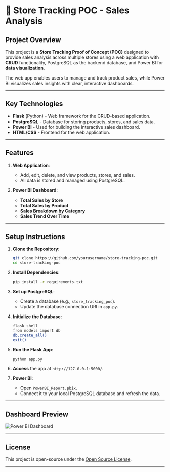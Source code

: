 # 🏬 Store Tracking POC - Sales Analysis

## Project Overview

This project is a **Store Tracking Proof of Concept (POC)** designed to provide sales analysis across multiple stores using a web application with **CRUD** functionality, PostgreSQL as the backend database, and Power BI for **data visualization**. 

The web app enables users to manage and track product sales, while Power BI visualizes sales insights with clear, interactive dashboards.

---

## Key Technologies

- **Flask** (Python) - Web framework for the CRUD-based application.
- **PostgreSQL** - Database for storing products, stores, and sales data.
- **Power BI** - Used for building the interactive sales dashboard.
- **HTML/CSS** - Frontend for the web application.

---

## Features

1. **Web Application**: 
   - Add, edit, delete, and view products, stores, and sales.
   - All data is stored and managed using PostgreSQL.

2. **Power BI Dashboard**:
   - **Total Sales by Store**
   - **Total Sales by Product**
   - **Sales Breakdown by Category**
   - **Sales Trend Over Time**

---

## Setup Instructions

1. **Clone the Repository**:
   ```bash
   git clone https://github.com/yourusername/store-tracking-poc.git
   cd store-tracking-poc
   ```

2. **Install Dependencies**:
   ```bash
   pip install -r requirements.txt
   ```

3. **Set up PostgreSQL**:
   - Create a database (e.g., `store_tracking_poc`).
   - Update the database connection URI in `app.py`.

4. **Initialize the Database**:
   ```bash
   flask shell
   from models import db
   db.create_all()
   exit()
   ```

5. **Run the Flask App**:
   ```bash
   python app.py
   ```

6. **Access** the app at `http://127.0.0.1:5000/`.

7. **Power BI**:
   - Open `PowerBI_Report.pbix`.
   - Connect it to your local PostgreSQL database and refresh the data.

---

## Dashboard Preview

![Power BI Dashboard](./screenshots/powerbi_dashboard.png)

---

## License

This project is open-source under the [Open Source License](LICENSE).

---
